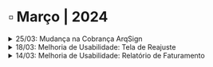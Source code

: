 # ▫️ Março | 2024



<details>

<summary>25/03: Mudança na Cobrança ArqSign</summary>



</details>

<details>

<summary>18/03: Melhoria de Usabilidade: Tela de Reajuste</summary>



</details>

<details>

<summary>14/03: Melhoria de Usabilidade: Relatório de Faturamento</summary>

A aplicação foi alterada para diminuir o consumo de processamento na geração dos [**relatórios de faturamento para Unidade e Unidade + Cliente**](https://arquivar.gitbook.io/manual-arqged-or-colaboradores-e-franqueados/faturamento/relatorio).

</details>
